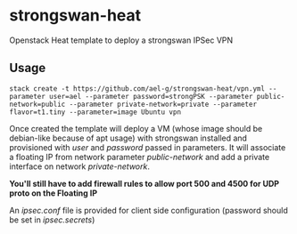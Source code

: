 # strongswan-heat
Openstack Heat template to deploy a strongswan IPSec VPN

## Usage
```
stack create -t https://github.com/ael-g/strongswan-heat/vpn.yml --parameter user=ael --parameter password=strongPSK --parameter public-network=public --parameter private-network=private --parameter flavor=t1.tiny --parameter=image Ubuntu vpn
```

Once created the template will deploy a VM (whose image should be debian-like because of apt usage) with strongswan installed and provisioned with *user* and *password* passed in parameters.
It will associate a floating IP from network parameter *public-network* and add a private interface on network *private-network*.

**You'll still have to add firewall rules to allow port 500 and 4500 for UDP proto on the Floating IP**

An *ipsec.conf* file is provided for client side configuration (password should be set in *ipsec.secrets*)
